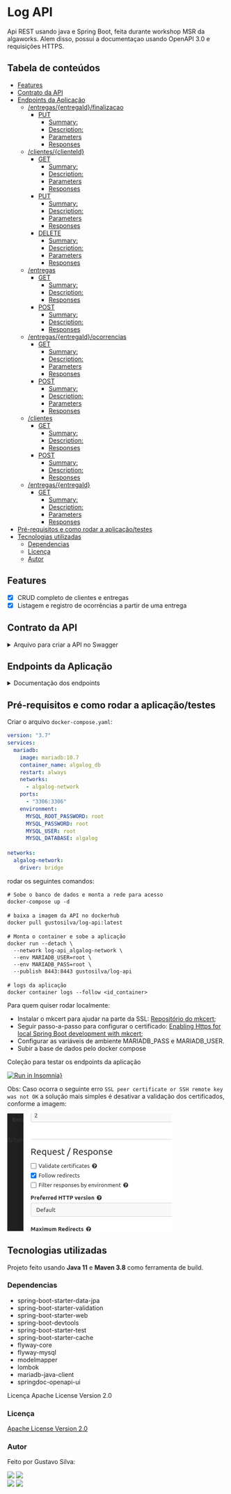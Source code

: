 # Log API<!-- omit from toc -->

Api REST usando java e Spring Boot, feita durante workshop MSR da algaworks. Alem disso, possui a documentaçao usando
OpenAPI 3.0 e requisições HTTPS.

## Tabela de conteúdos<!-- omit from toc -->

- [Features](#features)
- [Contrato da API](#contrato-da-api)
- [Endpoints da Aplicação](#endpoints-da-aplicação)
  - [/entregas/{entregaId}/finalizacao](#entregasentregaidfinalizacao)
    - [PUT](#put)
      - [Summary:](#summary)
      - [Description:](#description)
      - [Parameters](#parameters)
      - [Responses](#responses)
  - [/clientes/{clienteId}](#clientesclienteid)
    - [GET](#get)
      - [Summary:](#summary-1)
      - [Description:](#description-1)
      - [Parameters](#parameters-1)
      - [Responses](#responses-1)
    - [PUT](#put-1)
      - [Summary:](#summary-2)
      - [Description:](#description-2)
      - [Parameters](#parameters-2)
      - [Responses](#responses-2)
    - [DELETE](#delete)
      - [Summary:](#summary-3)
      - [Description:](#description-3)
      - [Parameters](#parameters-3)
      - [Responses](#responses-3)
  - [/entregas](#entregas)
    - [GET](#get-1)
      - [Summary:](#summary-4)
      - [Description:](#description-4)
      - [Responses](#responses-4)
    - [POST](#post)
      - [Summary:](#summary-5)
      - [Description:](#description-5)
      - [Responses](#responses-5)
  - [/entregas/{entregaId}/ocorrencias](#entregasentregaidocorrencias)
    - [GET](#get-2)
      - [Summary:](#summary-6)
      - [Description:](#description-6)
      - [Parameters](#parameters-4)
      - [Responses](#responses-6)
    - [POST](#post-1)
      - [Summary:](#summary-7)
      - [Description:](#description-7)
      - [Parameters](#parameters-5)
      - [Responses](#responses-7)
  - [/clientes](#clientes)
    - [GET](#get-3)
      - [Summary:](#summary-8)
      - [Description:](#description-8)
      - [Responses](#responses-8)
    - [POST](#post-2)
      - [Summary:](#summary-9)
      - [Description:](#description-9)
      - [Responses](#responses-9)
  - [/entregas/{entregaId}](#entregasentregaid)
    - [GET](#get-4)
      - [Summary:](#summary-10)
      - [Description:](#description-10)
      - [Parameters](#parameters-6)
      - [Responses](#responses-10)
- [Pré-requisitos e como rodar a aplicação/testes](#pré-requisitos-e-como-rodar-a-aplicaçãotestes)
- [Tecnologias utilizadas](#tecnologias-utilizadas)
  - [Dependencias](#dependencias)
  - [Licença](#licença)
  - [Autor](#autor)

## Features

- [X]  CRUD completo de clientes e entregas
- [X]  Listagem e registro de ocorrências a partir de uma entrega

## Contrato da API

<details>
  <summary>Arquivo para criar a API no Swagger</summary>

```json
{
  "openapi":"3.0.1",
  "info":{
    "title":"Log Api",
    "description":"Aplicação desenvolvida para testes.",
    "contact":{
      "name":"gasfgrv",
      "url":"https://github.com/gasfgrv",
      "email":"gustavo_almeida11@hotmail.com"
    },
    "license":{
      "name":"Apache License Version 2.0",
      "url":"https://www.apache.org/licenses/LICENSE-2.0"
    },
    "version":"v1"
  },
  "servers":[
    {
      "url":"https://localhost:8443/",
      "description":"Generated server url"
    }
  ],
  "tags":[
    {
      "name":"Ocorrências",
      "description":"Endpoint para tratamento de Ocorrências relacionadas a uma entrega"
    },
    {
      "name":"Clientes",
      "description":"Endpoint para manipulação dos dados de um cliente"
    },
    {
      "name":"Entregas",
      "description":"Endpoint para tratamento das entregas"
    }
  ],
  "paths":{
    "/entregas/{entregaId}/finalizacao":{
      "put":{
        "tags":[
          "Entregas"
        ],
        "summary":"Finalizar entrega",
        "description":"Finalizar uma determinada entregas a partir do id",
        "operationId":"finalizar",
        "parameters":[
          {
            "name":"entregaId",
            "in":"path",
            "description":"Id da entrega",
            "required":true,
            "schema":{
              "type":"integer",
              "format":"int64"
            }
          }
        ],
        "responses":{
          "404":{
            "description":"Not Found",
            "content":{
              "application/json":{
                "schema":{
                  "$ref":"#/components/schemas/Problema"
                }
              }
            }
          },
          "400":{
            "description":"Bad Request",
            "content":{
              "application/json":{
                "schema":{
                  "$ref":"#/components/schemas/Problema"
                }
              }
            }
          },
          "200":{
            "description":"Entrega finalizada"
          },
          "204":{
            "description":"No Content"
          }
        }
      }
    },
    "/clientes/{clienteId}":{
      "get":{
        "tags":[
          "Clientes"
        ],
        "summary":"Buscar cliente",
        "description":"Buscar determinado cliente a partir do id",
        "operationId":"buscar_1",
        "parameters":[
          {
            "name":"clienteId",
            "in":"path",
            "description":"Id do cliente",
            "required":true,
            "schema":{
              "type":"integer",
              "format":"int64"
            }
          }
        ],
        "responses":{
          "404":{
            "description":"Cliente não encontrado",
            "content":{
              "application/json":{

              }
            }
          },
          "400":{
            "description":"Bad Request",
            "content":{
              "application/json":{
                "schema":{
                  "$ref":"#/components/schemas/Problema"
                }
              }
            }
          },
          "200":{
            "description":"Cliente encontrado",
            "content":{
              "application/json":{
                "schema":{
                  "$ref":"#/components/schemas/Cliente"
                }
              }
            }
          }
        }
      },
      "put":{
        "tags":[
          "Clientes"
        ],
        "summary":"Atualizar cliente",
        "description":"Atualizar dados do cliente",
        "operationId":"atualizar",
        "parameters":[
          {
            "name":"clienteId",
            "in":"path",
            "description":"Id do cliente",
            "required":true,
            "schema":{
              "type":"integer",
              "format":"int64"
            }
          }
        ],
        "requestBody":{
          "description":"Formulário de atualização",
          "content":{
            "application/json":{
              "schema":{
                "$ref":"#/components/schemas/ClienteInput"
              }
            }
          },
          "required":true
        },
        "responses":{
          "404":{
            "description":"Not Found",
            "content":{
              "application/json":{
                "schema":{
                  "$ref":"#/components/schemas/Problema"
                }
              }
            }
          },
          "400":{
            "description":"Bad Request",
            "content":{
              "application/json":{
                "schema":{
                  "$ref":"#/components/schemas/Problema"
                }
              }
            }
          },
          "200":{
            "description":"Cliente atualizado",
            "content":{
              "application/json":{
                "schema":{
                  "$ref":"#/components/schemas/ClienteModel"
                }
              }
            }
          }
        }
      },
      "delete":{
        "tags":[
          "Clientes"
        ],
        "summary":"Deletar cliente",
        "description":"Deletar dados do cliente",
        "operationId":"remover",
        "parameters":[
          {
            "name":"clienteId",
            "in":"path",
            "description":"Id do cliente",
            "required":true,
            "schema":{
              "type":"integer",
              "format":"int64"
            }
          }
        ],
        "responses":{
          "404":{
            "description":"Not Found",
            "content":{
              "application/json":{
                "schema":{
                  "$ref":"#/components/schemas/Problema"
                }
              }
            }
          },
          "400":{
            "description":"Bad Request",
            "content":{
              "application/json":{
                "schema":{
                  "$ref":"#/components/schemas/Problema"
                }
              }
            }
          },
          "204":{
            "description":"Cliente apagado",
            "content":{
              "application/json":{

              }
            }
          }
        }
      }
    },
    "/entregas":{
      "get":{
        "tags":[
          "Entregas"
        ],
        "summary":"Listar entregas",
        "description":"Listar todas as entregas salvas",
        "operationId":"listar",
        "responses":{
          "404":{
            "description":"Not Found",
            "content":{
              "application/json":{
                "schema":{
                  "$ref":"#/components/schemas/Problema"
                }
              }
            }
          },
          "400":{
            "description":"Bad Request",
            "content":{
              "application/json":{
                "schema":{
                  "$ref":"#/components/schemas/Problema"
                }
              }
            }
          },
          "200":{
            "description":"Todas as entregas",
            "content":{
              "application/json":{
                "schema":{
                  "$ref":"#/components/schemas/EntregaModel"
                }
              }
            }
          }
        }
      },
      "post":{
        "tags":[
          "Entregas"
        ],
        "summary":"Solicitar entrega",
        "description":"Vincula um clienate à entrega e cria a mesma",
        "operationId":"solicitar",
        "requestBody":{
          "description":"Formulário de cadastro",
          "content":{
            "application/json":{
              "schema":{
                "$ref":"#/components/schemas/EntregaInput"
              }
            }
          },
          "required":true
        },
        "responses":{
          "404":{
            "description":"Not Found",
            "content":{
              "application/json":{
                "schema":{
                  "$ref":"#/components/schemas/Problema"
                }
              }
            }
          },
          "400":{
            "description":"Bad Request",
            "content":{
              "application/json":{
                "schema":{
                  "$ref":"#/components/schemas/Problema"
                }
              }
            }
          },
          "201":{
            "description":"Entrega solicitada",
            "content":{
              "application/json":{
                "schema":{
                  "$ref":"#/components/schemas/EntregaModel"
                }
              }
            }
          }
        }
      }
    },
    "/entregas/{entregaId}/ocorrencias":{
      "get":{
        "tags":[
          "Ocorrências"
        ],
        "summary":"Listar ocorrências",
        "description":"Listar todas as ocorrências relacionadas a uma entrega",
        "operationId":"listar_1",
        "parameters":[
          {
            "name":"entregaId",
            "in":"path",
            "description":"Id da entrega",
            "required":true,
            "schema":{
              "type":"integer",
              "format":"int64"
            }
          }
        ],
        "responses":{
          "404":{
            "description":"Not Found",
            "content":{
              "application/json":{
                "schema":{
                  "$ref":"#/components/schemas/Problema"
                }
              }
            }
          },
          "400":{
            "description":"Bad Request",
            "content":{
              "application/json":{
                "schema":{
                  "$ref":"#/components/schemas/Problema"
                }
              }
            }
          },
          "200":{
            "description":"Todos as ocorrências",
            "content":{
              "application/json":{
                "schema":{
                  "$ref":"#/components/schemas/OcorrenciaModel"
                }
              }
            }
          }
        }
      },
      "post":{
        "tags":[
          "Ocorrências"
        ],
        "summary":"Registrar ocorrencias",
        "description":"Vincula uma ocorrência a uma entrega",
        "operationId":"registrar",
        "parameters":[
          {
            "name":"entregaId",
            "in":"path",
            "description":"Id da entrega",
            "required":true,
            "schema":{
              "type":"integer",
              "format":"int64"
            }
          }
        ],
        "requestBody":{
          "description":"dados da ocorrência",
          "content":{
            "application/json":{
              "schema":{
                "$ref":"#/components/schemas/OcorrenciaInput"
              }
            }
          },
          "required":true
        },
        "responses":{
          "404":{
            "description":"Not Found",
            "content":{
              "application/json":{
                "schema":{
                  "$ref":"#/components/schemas/Problema"
                }
              }
            }
          },
          "400":{
            "description":"Bad Request",
            "content":{
              "application/json":{
                "schema":{
                  "$ref":"#/components/schemas/Problema"
                }
              }
            }
          },
          "201":{
            "description":"Ocorrência registrada",
            "content":{
              "application/json":{
                "schema":{
                  "$ref":"#/components/schemas/OcorrenciaModel"
                }
              }
            }
          }
        }
      }
    },
    "/clientes":{
      "get":{
        "tags":[
          "Clientes"
        ],
        "summary":"Listar clientes",
        "description":"Listar todos os clientes salvos",
        "operationId":"listar_2",
        "responses":{
          "404":{
            "description":"Not Found",
            "content":{
              "application/json":{
                "schema":{
                  "$ref":"#/components/schemas/Problema"
                }
              }
            }
          },
          "400":{
            "description":"Bad Request",
            "content":{
              "application/json":{
                "schema":{
                  "$ref":"#/components/schemas/Problema"
                }
              }
            }
          },
          "200":{
            "description":"Todos os clientes",
            "content":{
              "application/json":{
                "schema":{
                  "$ref":"#/components/schemas/ClienteResumoModel"
                }
              }
            }
          }
        }
      },
      "post":{
        "tags":[
          "Clientes"
        ],
        "summary":"Salvar cliente",
        "description":"Salvar cliente na base",
        "operationId":"adicionar",
        "requestBody":{
          "description":"Formulário de cadastro",
          "content":{
            "application/json":{
              "schema":{
                "$ref":"#/components/schemas/ClienteInput"
              }
            }
          },
          "required":true
        },
        "responses":{
          "404":{
            "description":"Not Found",
            "content":{
              "application/json":{
                "schema":{
                  "$ref":"#/components/schemas/Problema"
                }
              }
            }
          },
          "400":{
            "description":"Bad Request",
            "content":{
              "application/json":{
                "schema":{
                  "$ref":"#/components/schemas/Problema"
                }
              }
            }
          },
          "201":{
            "description":"Cliente Salvo",
            "content":{
              "application/json":{
                "schema":{
                  "$ref":"#/components/schemas/Cliente"
                }
              }
            }
          }
        }
      }
    },
    "/entregas/{entregaId}":{
      "get":{
        "tags":[
          "Entregas"
        ],
        "summary":"Buscar entrega",
        "description":"Buscar determinada entrega a partir do id",
        "operationId":"buscar",
        "parameters":[
          {
            "name":"entregaId",
            "in":"path",
            "description":"Id da entrega",
            "required":true,
            "schema":{
              "type":"integer",
              "format":"int64"
            }
          }
        ],
        "responses":{
          "404":{
            "description":"Entrega não encontrada",
            "content":{
              "application/json":{

              }
            }
          },
          "400":{
            "description":"Bad Request",
            "content":{
              "application/json":{
                "schema":{
                  "$ref":"#/components/schemas/Problema"
                }
              }
            }
          },
          "200":{
            "description":"Entrega encontrada",
            "content":{
              "application/json":{
                "schema":{
                  "$ref":"#/components/schemas/EntregaModel"
                }
              }
            }
          }
        }
      }
    }
  },
  "components":{
    "schemas":{
      "Campo":{
        "type":"object",
        "properties":{
          "nome":{
            "type":"string"
          },
          "mensagem":{
            "type":"string"
          }
        }
      },
      "Problema":{
        "type":"object",
        "properties":{
          "status":{
            "type":"integer",
            "format":"int32"
          },
          "dataHora":{
            "type":"string",
            "format":"date-time"
          },
          "titulo":{
            "type":"string"
          },
          "campos":{
            "type":"array",
            "items":{
              "$ref":"#/components/schemas/Campo"
            }
          }
        }
      },
      "ClienteInput":{
        "required":[
          "email",
          "nome",
          "telefone"
        ],
        "type":"object",
        "properties":{
          "id":{
            "type":"integer",
            "format":"int64"
          },
          "nome":{
            "maxLength":60,
            "minLength":0,
            "type":"string"
          },
          "email":{
            "maxLength":255,
            "minLength":0,
            "type":"string"
          },
          "telefone":{
            "maxLength":20,
            "minLength":0,
            "type":"string"
          }
        }
      },
      "ClienteModel":{
        "type":"object",
        "properties":{
          "nome":{
            "type":"string"
          },
          "email":{
            "type":"string"
          },
          "telefone":{
            "type":"string"
          }
        }
      },
      "ClienteIdInput":{
        "type":"object",
        "properties":{
          "id":{
            "type":"integer",
            "format":"int64"
          }
        }
      },
      "DestinatarioInput":{
        "required":[
          "bairro",
          "complemento",
          "logradouro",
          "nome",
          "numero"
        ],
        "type":"object",
        "properties":{
          "nome":{
            "type":"string"
          },
          "logradouro":{
            "type":"string"
          },
          "numero":{
            "type":"string"
          },
          "complemento":{
            "type":"string"
          },
          "bairro":{
            "type":"string"
          }
        }
      },
      "EntregaInput":{
        "required":[
          "cliente",
          "destinatario",
          "taxa"
        ],
        "type":"object",
        "properties":{
          "cliente":{
            "$ref":"#/components/schemas/ClienteIdInput"
          },
          "destinatario":{
            "$ref":"#/components/schemas/DestinatarioInput"
          },
          "taxa":{
            "type":"number"
          }
        }
      },
      "ClienteResumoModel":{
        "type":"object",
        "properties":{
          "id":{
            "type":"integer",
            "format":"int64"
          },
          "nome":{
            "type":"string"
          }
        }
      },
      "DestinatarioModel":{
        "type":"object",
        "properties":{
          "nome":{
            "type":"string"
          },
          "logradouro":{
            "type":"string"
          },
          "numero":{
            "type":"string"
          },
          "complemento":{
            "type":"string"
          },
          "bairro":{
            "type":"string"
          }
        }
      },
      "EntregaModel":{
        "type":"object",
        "properties":{
          "id":{
            "type":"integer",
            "format":"int64"
          },
          "cliente":{
            "$ref":"#/components/schemas/ClienteResumoModel"
          },
          "destinatario":{
            "$ref":"#/components/schemas/DestinatarioModel"
          },
          "taxa":{
            "type":"number"
          },
          "status":{
            "type":"string",
            "enum":[
              "PENDENTE",
              "FINALIZADA",
              "CANCELADA"
            ]
          },
          "dataPedido":{
            "type":"string",
            "format":"date-time"
          },
          "dataFinalizacao":{
            "type":"string",
            "format":"date-time"
          }
        }
      },
      "OcorrenciaInput":{
        "required":[
          "descricao"
        ],
        "type":"object",
        "properties":{
          "descricao":{
            "type":"string"
          }
        }
      },
      "OcorrenciaModel":{
        "type":"object",
        "properties":{
          "id":{
            "type":"integer",
            "format":"int64"
          },
          "descricao":{
            "type":"string"
          },
          "dataRegistro":{
            "type":"string",
            "format":"date-time"
          }
        }
      },
      "Cliente":{
        "type":"object",
        "properties":{
          "id":{
            "type":"integer",
            "format":"int64"
          },
          "nome":{
            "type":"string"
          },
          "email":{
            "type":"string"
          },
          "telefone":{
            "type":"string"
          }
        }
      }
    }
  }
}
```

</details>

## Endpoints da Aplicação

<details>
  <summary>Documentação dos endpoints</summary>

### /entregas/{entregaId}/finalizacao

#### PUT

##### Summary:

Finalizar entrega

##### Description:

Finalizar uma determinada entregas a partir do id

##### Parameters

| Name      | Located in | Description   | Required | Schema |
| --------- | ---------- | ------------- | -------- | ------ |
| entregaId | path       | Id da entrega | Yes      | long   |

##### Responses

| Code | Description        |
| ---- | ------------------ |
| 200  | Entrega finalizada |
| 204  | No Content         |
| 400  | Bad Request        |
| 404  | Not Found          |

### /clientes/{clienteId}

#### GET

##### Summary:

Buscar cliente

##### Description:

Buscar determinado cliente a partir do id

##### Parameters

| Name      | Located in | Description   | Required | Schema |
| --------- | ---------- | ------------- | -------- | ------ |
| clienteId | path       | Id do cliente | Yes      | long   |

##### Responses

| Code | Description            |
| ---- | ---------------------- |
| 200  | Cliente encontrado     |
| 400  | Bad Request            |
| 404  | Cliente não encontrado |

#### PUT

##### Summary:

Atualizar cliente

##### Description:

Atualizar dados do cliente

##### Parameters

| Name      | Located in | Description   | Required | Schema |
| --------- | ---------- | ------------- | -------- | ------ |
| clienteId | path       | Id do cliente | Yes      | long   |

##### Responses

| Code | Description        |
| ---- | ------------------ |
| 200  | Cliente atualizado |
| 400  | Bad Request        |
| 404  | Not Found          |

#### DELETE

##### Summary:

Deletar cliente

##### Description:

Deletar dados do cliente

##### Parameters

| Name      | Located in | Description   | Required | Schema |
| --------- | ---------- | ------------- | -------- | ------ |
| clienteId | path       | Id do cliente | Yes      | long   |

##### Responses

| Code | Description     |
| ---- | --------------- |
| 204  | Cliente apagado |
| 400  | Bad Request     |
| 404  | Not Found       |

### /entregas

#### GET

##### Summary:

Listar entregas

##### Description:

Listar todas as entregas salvas

##### Responses

| Code | Description       |
| ---- | ----------------- |
| 200  | Todas as entregas |
| 400  | Bad Request       |
| 404  | Not Found         |

#### POST

##### Summary:

Solicitar entrega

##### Description:

Vincula um clienate à entrega e cria a mesma

##### Responses

| Code | Description        |
| ---- | ------------------ |
| 201  | Entrega solicitada |
| 400  | Bad Request        |
| 404  | Not Found          |

### /entregas/{entregaId}/ocorrencias

#### GET

##### Summary:

Listar ocorrências

##### Description:

Listar todas as ocorrências relacionadas a uma entrega

##### Parameters

| Name      | Located in | Description   | Required | Schema |
| --------- | ---------- | ------------- | -------- | ------ |
| entregaId | path       | Id da entrega | Yes      | long   |

##### Responses

| Code | Description          |
| ---- | -------------------- |
| 200  | Todos as ocorrências |
| 400  | Bad Request          |
| 404  | Not Found            |

#### POST

##### Summary:

Registrar ocorrencias

##### Description:

Vincula uma ocorrência a uma entrega

##### Parameters

| Name      | Located in | Description   | Required | Schema |
| --------- | ---------- | ------------- | -------- | ------ |
| entregaId | path       | Id da entrega | Yes      | long   |

##### Responses

| Code | Description           |
| ---- | --------------------- |
| 201  | Ocorrência registrada |
| 400  | Bad Request           |
| 404  | Not Found             |

### /clientes

#### GET

##### Summary:

Listar clientes

##### Description:

Listar todos os clientes salvos

##### Responses

| Code | Description       |
| ---- | ----------------- |
| 200  | Todos os clientes |
| 400  | Bad Request       |
| 404  | Not Found         |

#### POST

##### Summary:

Salvar cliente

##### Description:

Salvar cliente na base

##### Responses

| Code | Description   |
| ---- | ------------- |
| 201  | Cliente Salvo |
| 400  | Bad Request   |
| 404  | Not Found     |

### /entregas/{entregaId}

#### GET

##### Summary:

Buscar entrega

##### Description:

Buscar determinada entrega a partir do id

##### Parameters

| Name      | Located in | Description   | Required | Schema |
| --------- | ---------- | ------------- | -------- | ------ |
| entregaId | path       | Id da entrega | Yes      | long   |

##### Responses

| Code | Description            |
| ---- | ---------------------- |
| 200  | Entrega encontrada     |
| 400  | Bad Request            |
| 404  | Entrega não encontrada |


</details>

## Pré-requisitos e como rodar a aplicação/testes

Criar o arquivo `docker-compose.yaml`:

```yaml
version: "3.7"
services:
  mariadb:
    image: mariadb:10.7
    container_name: algalog_db
    restart: always
    networks:
      - algalog-network
    ports:
      - "3306:3306"
    environment:
      MYSQL_ROOT_PASSWORD: root
      MYSQL_PASSWORD: root
      MYSQL_USER: root
      MYSQL_DATABASE: algalog

networks:
  algalog-network:
    driver: bridge
```

rodar os seguintes comandos:

```shell
# Sobe o banco de dados e monta a rede para acesso
docker-compose up -d

# baixa a imagem da API no dockerhub
docker pull gustosilva/log-api:latest 

# Monta o container e sobe a aplicação
docker run --detach \
  --network log-api_algalog-network \
  --env MARIADB_USER=root \
  --env MARIADB_PASS=root \
  --publish 8443:8443 gustosilva/log-api

# logs da aplicação
docker container logs --follow <id_container>
```

Para quem quiser rodar localmente:

* Instalar o mkcert para ajudar na parte da SSL: [Repositório do mkcert](https://github.com/FiloSottile/mkcert);
* Seguir passo-a-passo para configurar o
  certificado: [Enabling Https for local Spring Boot development with mkcert](https://shekhargulati.com/2019/01/19/enabling-https-for-local-spring-boot-development-with-mkcert/);
* Configurar as variáveis de ambiente MARIADB_PASS e MARIADB_USER.
* Subir a base de dados pelo docker compose

Coleção para testar os endpoints da aplicação

[![Run in Insomnia}](https://insomnia.rest/images/run.svg)](https://insomnia.rest/run/?label=log-api&uri=https%3A%2F%2Fraw.githubusercontent.com%2Fgasfgrv%2Flog-api%2Fmaster%2Falga-log-api.json)

Obs: Caso ocorra o seguinte erro `SSL peer certificate or SSH remote key was not OK` a solução mais simples é desativar
a validação dos certificados, conforme a imagem:

![img.png](docs/img.png)

## Tecnologias utilizadas

Projeto feito usando **Java 11** e **Maven 3.8** como ferramenta de build.

### Dependencias

* spring-boot-starter-data-jpa
* spring-boot-starter-validation
* spring-boot-starter-web
* spring-boot-devtools
* spring-boot-starter-test
* spring-boot-starter-cache
* flyway-core
* flyway-mysql
* modelmapper
* lombok
* mariadb-java-client
* springdoc-openapi-ui

Licença
Apache License Version 2.0

### Licença

[Apache License Version 2.0](https://www.apache.org/licenses/LICENSE-2.0)

### Autor

<div>
    <img style="border-radius: 10%; float: left; margin-right: 20px" src="https://avatars.githubusercontent.com/u/34608751?v=4" width="100px;" alt=""/>
    <p>Feito por Gustavo Silva:</p>
    <a href="https://www.linkedin.com/in/gustavo-silva-69b84a15b/"><img src="https://img.shields.io/badge/linkedin-%230077B5.svg?&style=for-the-badge&logo=linkedin&logoColor=white" height=25></a>
    <a href="https://discordapp.com/users/616994765065420801"><img src="https://img.shields.io/badge/Discord-5865F2?style=for-the-badge&logo=discord&logoColor=white" height=25></a>
    <br>
    <a href="mailto:gustavoalmeidasilva41@gmail.com"><img src="https://img.shields.io/badge/Gmail-D14836?style=for-the-badge&logo=gmail&logoColor=white" height=25></a>
    <a href="mailto:gustavo_almeida11@hotmail.com"><img src="https://img.shields.io/badge/Microsoft_Outlook-0078D4?style=for-the-badge&logo=microsoft-outlook&logoColor=white" height=25></a>
</div>

